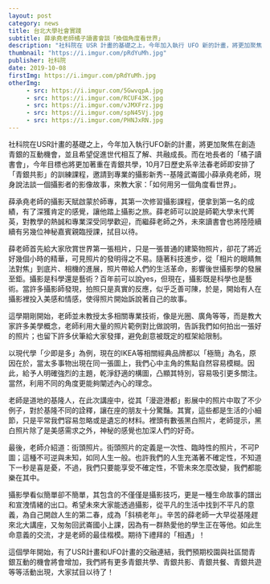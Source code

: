 ```yaml
---
layout: post
category: news
title: 台北大學社會實踐
subtitle: 薛承堯老師橘子讀書會談「換個角度看世界」
description: "社科院在 USR 計畫的基礎之上，今年加入執行 UFO 新的計畫，將更加聚焦在創造青銀的互動機會，並且希望促進世代相互了解、共融成長。而在地長者的「橘子讀書會」，今年目標也將更加著重在青銀共學，10 月 7 日歷史系辛法春老師即安排了「青銀共影」的訓練課程，邀請到專業的攝影新秀--基隆武崙國小薛承堯老師，現身說法談一個攝影者的影像故事，來教大家：「如何用另一個角度看世界」。"
thumbnail: "https://i.imgur.com/pRdYuMh.jpg"
publisher: 社科院
date: 2019-10-08
firstImg: https://i.imgur.com/pRdYuMh.jpg
otherImg:
     - src: https://i.imgur.com/5GwvqpA.jpg
     - src: https://i.imgur.com/RCUF43K.jpg
     - src: https://i.imgur.com/vJMXFrz.jpg
     - src: https://i.imgur.com/spN45Vj.jpg
     - src: https://i.imgur.com/PHNJxRN.jpg
---
```


社科院在USR計畫的基礎之上，今年加入執行UFO新的計畫，將更加聚焦在創造青銀的互動機會，並且希望促進世代相互了解、共融成長。而在地長者的「橘子讀書會」，今年目標也將更加著重在青銀共學，10月7日歷史系辛法春老師即安排了「青銀共影」的訓練課程，邀請到專業的攝影新秀--基隆武崙國小薛承堯老師，現身說法談一個攝影者的影像故事，來教大家：「如何用另一個角度看世界」。

薛承堯老師的攝影天賦啟蒙於師專，其第一次修習攝影課程，便拿到第一名的成績，有了深獲肯定的感覺，讓他踏上攝影之旅。薛老師可以說是師範大學末代菁英，對教學的熱誠和專業深受同學歡迎，而繼薛老師之外，未來讀書會也將陸陸續續有另幾位神秘嘉賓親臨授課，拭目以待。

薛老師首先給大家欣賞世界第一張相片，只是一張普通的建築物照片，卻花了將近好幾個小時的精華，可見照片的發明得之不易。隨著科技進步，從「相片的眼睛無法對焦」到底片、相機的進展，照片帶給人們的生活革命，影響後世攝影學的發展至鉅。攝影是科學還是藝術？百年前可以說yes，但現在，攝影既是科學也是藝術。當許多攝影師發現，拍照只是真實的反應，似乎乏善可陳，於是，開始有人在攝影裡投入美感和情感，使得照片開始訴說著自己的故事。

這學期剛開始，老師並未教授太多相關專業技術，像是光圈、廣角等等，而是教大家許多美學概念，老師利用大量的照片範例對比做說明，告訴我們如何拍出一張好的照片；也留下許多伏筆給大家發揮，避免創意被既定的框架給限制。

以現代學「少即是多」為例，現在的IKEA等相關經典品牌都以「極簡」為名，原因在於，當太多事物出現在同一張圖上，我們心中主角的焦點自然容易模糊。因此，給予人明確強烈的主題，乾淨舒適的構圖，凸顯其特別，容易吸引更多關注。當然，利用不同的角度更能夠闡述內心的理念。

老師是道地的基隆人，在此次講座中，從其「漫遊港都」影展中的照片中取了不少例子，對於基隆不同的詮釋，讓在座的朋友十分驚豔。其實，這些都是生活的小細節，只是平常我們容易忽略或是遺忘的材料。裡頭有數張黑白照片，老師提示，黑白照片除了是美感需求之外，神秘的感覺也加深人們的好奇。

最後，老師介紹道：街頭照片。街頭照片的定義是一次性、臨時性的照片，不可P圖；這種不可逆與未知，如同人生一般。也許我們的人生充滿著不確定性，不知道下一秒是喜是憂，不過，我們只要能享受不確定性，不管未來怎麼改變，我們都能樂在其中。

攝影學看似簡單卻不簡單，其包含的不僅僅是攝影技巧，更是一種生命故事的譜出和宣洩情緒的出口。希望未來大家能透過攝影，從平凡的生活中找到不平凡的意義，為自己開啟人生的第二春，成為「斜槓老年」。辛苦的薛老師一大早從基隆趕來北大講座，又匆匆回武崙國小上課，因為有一群熱愛他的學生正在等他。如此生命意義的交流，才是老師的最佳楷模。期待下禮拜的「相遇」！

這個學年開始，有了USR計畫和UFO計畫的交融連結，我們預期校園與社區間青銀互動的機會將會增加，我們將有更多青銀共學、青銀共影、青銀共餐、青銀共遊等等活動出現，大家拭目以待了！
